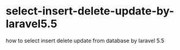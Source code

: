 # select-insert-delete-update-by-laravel5.5
how to select insert delete update from database by laravel 5.5
